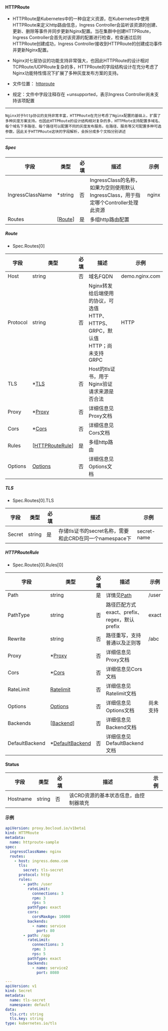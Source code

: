 #### HTTPRoute

- HTTPRoute是Kubernetes中的一种自定义资源，在Kubernetes中使用HTTPRoute来定义http路由信息，Ingress Controller会监听该资源的创建、更新、删除等事件并同步更新Nginx配置。当在集群中创建HTTPRoute，Ingress Controller会首先对该资源的配置进行检查，检查通过后则HTTPRoute创建成功，Ingress Controller接收到HTTPRoute的创建成功事件并更新Nginx配置。

- Nginx对七层协议的功能支持非常强大，也因此HTTPRoute的设计相对TCPRoute/UDPRoute复杂的多，HTTPRoute的字段结构设计在充分考虑了Nginx功能特性情况下扩展了多种灰度发布方案的支持。

- 文件位置： [httproute](../apis/proxy/v1beta1/httproute_types.go)

- 规定：文件中字段注释存在 +unsupported，表示Ingress Controller尚未支持该项配置

  

------

​    `Nginx对于http协议的支持非常丰富，HTTPRoute在充分考虑了Nginx配置的基础上，扩展了多种灰度方案支持。也因此HTTPRoute的设计结构相对复杂的多，HTTPRote支持配置多域名、每个域名下多路径、每个路径可以配置不同的灰度发布服务。在路径、服务等又可配置多种可选参数，因此关于HTTPRoute这块的字段解析，会拆分成多个文档分别讲述`

------



##### Spec

| 字段             | 类型                          | 必填 | 描述                                                         | 示例  |
| ---------------- | ----------------------------- | ---- | ------------------------------------------------------------ | ----- |
| IngressClassName | *string                       | 否   | IngressClass的名称，如果为空则使用默认IngressClass，用于指定哪个Controller处理此资源 | nginx |
| Routes           | [[Route](httproute.md#route)] | 是   | 多组http路由配置                                             |       |

##### Route  

- Spec.Routes[0]

| 字段     | 类型                                               | 必填 | 描述                                                         | 示例           |
| -------- | -------------------------------------------------- | ---- | ------------------------------------------------------------ | -------------- |
| Host     | string                                             | 否   | 域名FQDN                                                     | demo.nginx.com |
| Protocol | string                                             | 否   | Nginx转发给后端使用的协议，可选值HTTP、HTTPS、GRPC，默认值HTTP；尚未支持GRPC | HTTP           |
| TLS      | *[TLS](httproute.md#tls)                           | 否   | Host的tls证书，用于Nginx验证请求来源是否合法                 |                |
| Proxy    | *[Proxy](httproute-proxy.md)                       | 否   | 详细信息见Proxy文档                                          |                |
| Cors     | *[Cors](httproute-cors.md)                         | 否   | 详细信息见Cors文档                                           |                |
| Rules    | [[HTTPRouteRule](httproute.md#httprouterule)]      | 是   | 多组http路由                                                 |                |
| Options  | [Options](httproute-options.md#specroutes0options) | 否   | 详细信息见Options文档                                        |                |

##### TLS

- Spec.Routes[0].TLS

| 字段   | 类型   | 必填 | 描述                                                    | 示例        |
| ------ | ------ | ---- | ------------------------------------------------------- | ----------- |
| Secret | string | 是   | 存储tls证书的secret名称，需要和此CRD在同一个namespace下 | secret-name |

##### HTTPRouteRule

- Spec.Routes[0].Rules[0]

| 字段           | 类型                                                     | 必填 | 描述                                         | 示例     |
| -------------- | -------------------------------------------------------- | ---- | -------------------------------------------- | -------- |
| Path           | string                                                   | 是   | 详情见[Path](httproute-path.md)              | /user    |
| PathType       | string                                                   | 否   | 路径匹配方式exact、prefix、regex，默认prefix | exact    |
| Rewrite        | string                                                   | 否   | 路径重写，支持普通以及正则等                 | /abc     |
| Proxy          | *[Proxy](httproute-proxy.md)                             | 否   | 详细信息见Proxy文档                          |          |
| Cors           | *[Cors](httproute-cors.md)                               | 否   | 详细信息见Cors文档                           |          |
| RateLimit      | [Ratelimit](httproute-ratelimit.md)                      | 否   | 详细信息见Ratelimit文档                      |          |
| Options        | [Options](httproute-options.md#specroutes0rules0options) | 否   | 详细信息见Options文档                        | 尚未支持 |
| Backends       | [[Backend](httproute-backend.md)]                        | 否   | 详细信息见Backend文档                        |          |
| DefaultBackend | *[DefaultBackend](httproute-defaultbackend.md)           | 否   | 详细信息见DefaultBackend文档                 |          |

#### Status

| 字段     | 类型   | 必填 | 描述                                  | 示例 |
| -------- | ------ | ---- | ------------------------------------- | ---- |
| Hostname | string | 否   | 该CRD资源的基本状态信息，由控制器填充 |      |



#### 示例

```yaml
apiVersion: proxy.bocloud.io/v1beta1
kind: HTTPRoute
metadata:
  name: httproute-sample
spec:
  ingressClassName: nginx
  routes:
    - host: ingress.demo.com
      tls:
        secret: tls-secret
      protocol: http
      rules:
        - path: /user
          rateLimit:
            connections: 3
            rpm: 3
            rps: 5
          pathType: exact
          cors:
            corsMaxAge: 10000
          backends:
            - name: service
              port: 80
        - path: /app
          rateLimit:
            connections: 3
            rpm: 3
            rps: 5
          pathType: exact
          backends:
            - name: service2
              port: 8080

---
apiVersion: v1
kind: Secret
metadata:
  name: tls-secret
  namespace: default
data:
  tls.crt: string
  tls.key: string
type: kubernetes.io/tls

```